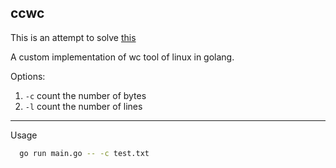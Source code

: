 ## ccwc

This is an attempt to solve [this](https://codingchallenges.fyi/challenges/challenge-wc)

A custom implementation of wc tool of linux in golang.

Options:

1. `-c` count the number of bytes
2. `-l` count the number of lines

---

Usage

```sh
  go run main.go -- -c test.txt
```
